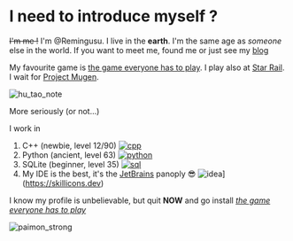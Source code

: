 # I need to introduce myself ?

~~I'm me !~~ I'm @Remingusu. I live in the **earth**. I'm the same age as *someone* else in the world. If you want to meet me, found me or just see my [blog](https://blogs.mtdv.me/blog/posts/user_personal_data_copyt)

My favourite game is [the game everyone has to play](https://genshin.hoyoverse.com). I play also at [Star Rail](https://hsr.hoyoverse.com). I wait for [Project Mugen](https://www.projectmugen.com).

![hu_tao_note](https://s3.getstickerpack.com/storage/uploads/sticker-pack/genshin-impact-hutao/sticker_4.png?ab8cb15b8aa36d2a097049a34627701c&d=200x200)

More seriously (or not...)

I work in 
  1. C++ (newbie, level 12/90) [![cpp](https://skillicons.dev/icons?i=cpp)](https://skillicons.dev)
  1. Python (ancient, level 63) [![python](https://skillicons.dev/icons?i=py)](https://skillicons.dev)
  1. SQLite (beginner, level 35) [![sql](https://skillicons.dev/icons?i=sqlite)](https://skillicons.dev)
  1. My IDE is the best, it's the [JetBrains](https://www.jetbrains.com) panoply 😎 ![idea](https://skillicons.dev/icons?i=idea)](https://skillicons.dev)

I know my profile is unbelievable, but quit **NOW** and go install *[the game everyone has to play](https://genshin.hoyoverse.com)*

![paimon_strong](https://i.pinimg.com/originals/7c/63/9d/7c639dfbbf73786afbe3b90580e06d73.png)


